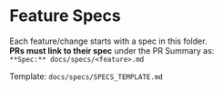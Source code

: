 # Feature Specs

Each feature/change starts with a spec in this folder.  
**PRs must link to their spec** under the PR Summary as:  
`**Spec:** docs/specs/<feature>.md`

Template: `docs/specs/SPECS_TEMPLATE.md`
